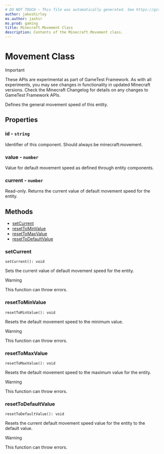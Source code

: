```yaml
---
# DO NOT TOUCH — This file was automatically generated. See https://github.com/Mojang/MinecraftScriptingApiDocsGenerator to modify descriptions, examples, etc.
author: jakeshirley
ms.author: jashir
ms.prod: gaming
title: Minecraft.Movement Class
description: Contents of the Minecraft.Movement class.
---
```

# Movement Class
>[!IMPORTANT]
>These APIs are experimental as part of GameTest Framework. As with all experiments, you may see changes in functionality in updated Minecraft versions. Check the Minecraft Changelog for details on any changes to GameTest Framework APIs.

Defines the general movement speed of this entity.

## Properties
### **id** - `string`
Identifier of this component. Should always be minecraft:movement.


### **value** - `number`
Value for default movement speed as defined through entity components.


### **current** - `number`
Read-only. Returns the current value of default movement speed for the entity.



## Methods
- [setCurrent](#setcurrent)
- [resetToMinValue](#resettominvalue)
- [resetToMaxValue](#resettomaxvalue)
- [resetToDefaultValue](#resettodefaultvalue)
  
### **setCurrent**
`
setCurrent(): void
`

Sets the current value of default movement speed for the entity.


> [!WARNING]
> This function can throw errors.

### **resetToMinValue**
`
resetToMinValue(): void
`

Resets the default movement speed to the minimum value.


> [!WARNING]
> This function can throw errors.

### **resetToMaxValue**
`
resetToMaxValue(): void
`

Resets the default movement speed to the maximum value for the entity.


> [!WARNING]
> This function can throw errors.

### **resetToDefaultValue**
`
resetToDefaultValue(): void
`

Resets the current default movement speed value for the entity to the default value.


> [!WARNING]
> This function can throw errors.

